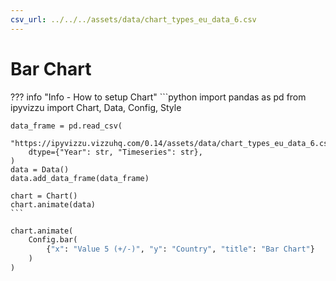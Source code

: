```yaml
---
csv_url: ../../../assets/data/chart_types_eu_data_6.csv
---
```


# Bar Chart

<div id="example_01"></div>

??? info "Info - How to setup Chart"
    ```python
    import pandas as pd
    from ipyvizzu import Chart, Data, Config, Style

    data_frame = pd.read_csv(
        "https://ipyvizzu.vizzuhq.com/0.14/assets/data/chart_types_eu_data_6.csv",
        dtype={"Year": str, "Timeseries": str},
    )
    data = Data()
    data.add_data_frame(data_frame)

    chart = Chart()
    chart.animate(data)
    ```

```python
chart.animate(
    Config.bar(
        {"x": "Value 5 (+/-)", "y": "Country", "title": "Bar Chart"}
    )
)
```

<script src="./13_C_R_bar_negative.js"></script>

